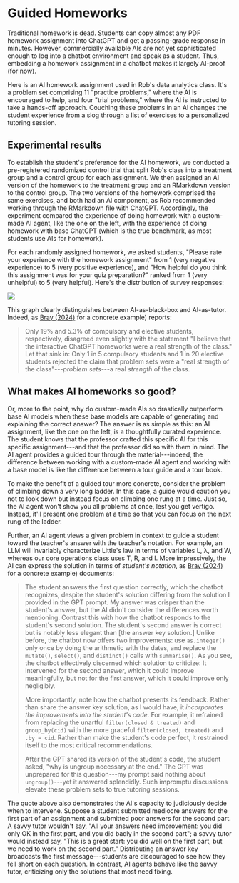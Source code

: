 # Guided Homeworks

Traditional homework is dead. Students can copy almost any PDF homework assignment into ChatGPT and get a passing-grade response in minutes. However, commercially available AIs are not yet sophisticated enough to log into a chatbot environment and speak as a student. Thus, embedding a homework assignment in a chatbot makes it largely AI-proof (for now). 

Here is an AI homework assignment used in Rob's data analytics class. It's a problem set comprising 11 "practice problems," where the AI is encouraged to help, and four "trial problems," where the AI is instructed to take a hands-off approach. Couching these problems in an AI changes the student experience from a slog through a list of exercises to a personalized tutoring session. 

## Experimental results

To establish the student's preference for the AI homework, we conducted a pre-registered randomized control trial that split Rob's class into a treatment group and a control group for each assignment. We then assigned an AI version of the homework to the treatment group and an RMarkdown version to the control group. The two versions of the homework comprised the same exercises, and both had an AI component, as Rob recommended working through the RMarkdown file with ChatGPT. Accordingly, the experiment compared the experience of doing homework with a custom-made AI agent, like the one on the left, with the experience of doing homework with base ChatGPT (which is the true benchmark, as most students use AIs for homework). 

For each randomly assigned homework, we asked students, "Please rate your experience with the homework assignment" from 1 (very negative experience) to 5 (very positive experience), and "How helpful do you think this assignment was for your quiz preparation?" ranked from 1 (very unhelpful) to 5 (very helpful). Here's the distribution of survey responses:

![](https://www.dropbox.com/scl/fi/df2e6dqzesoxh0dogu4n3/ai_hw_is_better.jpg?rlkey=31vuk30p5dqwolokdhaf72n4p&dl=1)

This graph clearly distinguishes between AI-as-black-box and AI-as-tutor. Indeed, as [Bray (2024)](https://pubsonline.informs.org/doi/abs/10.1287/inte.2023.0053) for a concrete example) reports: 

> Only 19% and 5.3% of compulsory and elective students, respectively, disagreed even slightly with the statement "I believe that the interactive ChatGPT homeworks were a real strength of the class." Let that sink in: Only 1 in 5 compulsory students and 1 in 20 elective students rejected the claim that problem sets were a "real strength of the class"---*problem sets*---a real *strength* of the class.   

## What makes AI homeworks so good?

Or, more to the point, why do custom-made AIs so drastically outperform base AI models when these base models are capable of generating and explaining the correct answer? The answer is as simple as this: an AI assignment, like the one on the left, is a thoughtfully curated experience. The student knows that the professor crafted this specific AI for this specific assignment---and that the professor did so with them in mind. The AI agent provides a guided tour through the material---indeed, the difference between working with a custom-made AI agent and working with a base model is like the difference between a tour guide and a tour book.

To make the benefit of a guided tour more concrete, consider the problem of climbing down a very long ladder. In this case, a guide would caution you not to look down but instead focus on climbing one rung at a time. Just so, the AI agent won't show you all problems at once, lest you get vertigo. Instead, it'll present one problem at a time so that you can focus on the next rung of the ladder.

Further, an AI agent views a given problem in context to guide a student toward the teacher's answer with the teacher's notation. For example, an LLM will invariably characterize Little's law in terms of variables L, λ, and W, whereas our core operations class uses T, R, and I. More impressively, the AI can express the solution in terms of *student's notation*, as [Bray (2024)](https://pubsonline.informs.org/doi/abs/10.1287/inte.2023.0053) for a concrete example) documents: 

> The student answers the first question correctly, which the chatbot recognizes, despite the student's solution differing from the solution I provided in the GPT prompt. My answer was crisper than the student's answer, but the AI didn't consider the differences worth mentioning. Contrast this with how the chatbot responds to the student's second solution. The student's second answer is correct but is notably less elegant than [the answer key solution.] Unlike before, the chatbot now offers two improvements: use `as.integer()` only once by doing the arithmetic with the dates, and replace the `mutate()`, `select()`, and `distinct()` calls with `summarise()`. As you see, the chatbot effectively discerned which solution to criticize: It intervened for the second answer, which it could improve meaningfully, but not for the first answer, which it could improve only negligibly. 
>
> More importantly, note how the chatbot presents its feedback. Rather than share the answer key solution, as I would have, it *incorporates the improvements into the student's code*. For example, it refrained from replacing the unartful `filter(closed & treated)` and `group_by(cid)` with the more graceful `filter(closed, treated)` and `.by = cid`. Rather than make the student's code perfect, it restrained itself to the most critical recommendations.
>
> After the GPT shared its version of the student's code, the student asked, "why is ungroup necessary at the end." The GPT was unprepared for this question---my prompt said nothing about `ungroup()`---yet it answered splendidly. Such impromptu discussions elevate these problem sets to true tutoring sessions.

The quote above also demonstrates the AI's capacity to judiciously decide when to intervene. Suppose a student submitted mediocre answers for the first part of an assignment and submitted poor answers for the second part. A savvy tutor wouldn't say, "All your answers need improvement: you did only OK in the first part, and you did badly in the second part"; a savvy tutor would instead say, "This is a great start: you did well on the first part, but we need to work on the second part." Distributing an answer key broadcasts the first message---students are discouraged to see how they fell short on each question. In contrast, AI agents behave like the savvy tutor, criticizing only the solutions that most need fixing. 
